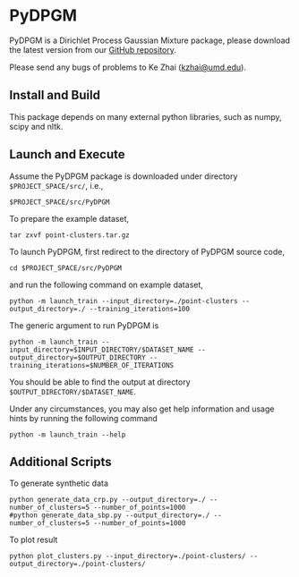 PyDPGM
==========

PyDPGM is a Dirichlet Process Gaussian Mixture package, please download the latest version from our [GitHub repository](https://github.com/kzhai/PyDPGM).

Please send any bugs of problems to Ke Zhai (kzhai@umd.edu).

Install and Build
----------

This package depends on many external python libraries, such as numpy, scipy and nltk.

Launch and Execute
----------

Assume the PyDPGM package is downloaded under directory ```$PROJECT_SPACE/src/```, i.e.,

	$PROJECT_SPACE/src/PyDPGM

To prepare the example dataset,

	tar zxvf point-clusters.tar.gz

To launch PyDPGM, first redirect to the directory of PyDPGM source code,

	cd $PROJECT_SPACE/src/PyDPGM

and run the following command on example dataset,

	python -m launch_train --input_directory=./point-clusters --output_directory=./ --training_iterations=100

The generic argument to run PyDPGM is

	python -m launch_train --input_directory=$INPUT_DIRECTORY/$DATASET_NAME --output_directory=$OUTPUT_DIRECTORY --training_iterations=$NUMBER_OF_ITERATIONS

You should be able to find the output at directory ```$OUTPUT_DIRECTORY/$DATASET_NAME```.

Under any circumstances, you may also get help information and usage hints by running the following command

	python -m launch_train --help

Additional Scripts
----------

To generate synthetic data

	python generate_data_crp.py --output_directory=./ --number_of_clusters=5 --number_of_points=1000
	#python generate_data_sbp.py --output_directory=./ --number_of_clusters=5 --number_of_points=1000

To plot result

	python plot_clusters.py --input_directory=./point-clusters/ --output_directory=./point-clusters/
